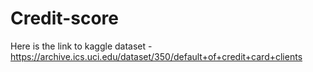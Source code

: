 # Credit-score

Here is the link to kaggle dataset - https://archive.ics.uci.edu/dataset/350/default+of+credit+card+clients

